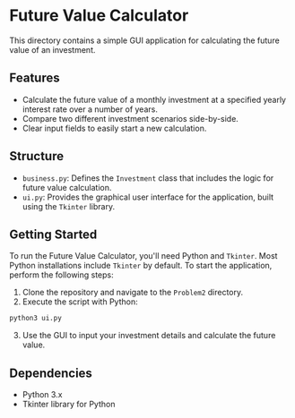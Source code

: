 # Future Value Calculator
This directory contains a simple GUI application for calculating the future value of an investment.


## Features
- Calculate the future value of a monthly investment at a specified yearly interest rate over a number of years.
- Compare two different investment scenarios side-by-side.
- Clear input fields to easily start a new calculation.


## Structure
- `business.py`: Defines the `Investment` class that includes the logic for future value calculation.
- `ui.py`: Provides the graphical user interface for the application, built using the `Tkinter` library.


## Getting Started
To run the Future Value Calculator, you'll need Python and `Tkinter`. Most Python installations include `Tkinter` by default. To start the application, perform the following steps:

1. Clone the repository and navigate to the `Problem2` directory.
2. Execute the script with Python:

```bash
python3 ui.py
```

3. Use the GUI to input your investment details and calculate the future value.


## Dependencies
- Python 3.x
- Tkinter library for Python
